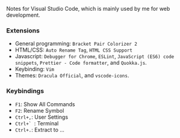 Notes for Visual Studio Code, which is mainly used by me for web development.

### Extensions

* General programming: `Bracket Pair Colorizer 2`
* HTML/CSS: `Auto Rename Tag`, `HTML CSS Support`
* Javascript: `Debugger for Chrome`, `ESLint`, `JavaScript (ES6) code
  snippets`, `Prettier - Code formatter`, and `Quokka.js`.
* Keybinding: `Vim`
* Themes: `Dracula Official`, and `vscode-icons`.

### Keybindings

* `F1`: Show All Commands
* `F2`: Rename Symbol
* `Ctrl+,`: User Settings
* ``Ctrl+` ``: Terminal
* `Ctrl+.`: Extract to ...
